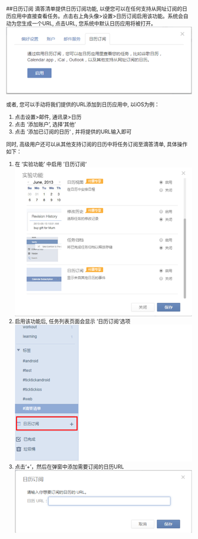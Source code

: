 ##日历订阅
滴答清单提供日历订阅功能, 以便您可以在任何支持从网址订阅的日历应用中直接查看任务。点击右上角头像>设置>日历订阅启用该功能。系统会自动为您生成一个URL, 点击URL, 您系统中默认日历应用将被打开。
![](../images/image016.png)


或者, 您可以手动将我们提供的URL添加到日历应用中, 以iOS为例：

1. 点击设置>邮件, 通讯录>日历
2. 点击 ‘添加账户’, 选择‘其他’
3. 点击 ’添加已订阅的日历‘ , 并将提供的URL输入即可

同时, 高级用户还可以从其他支持订阅的日历中将任务订阅至滴答清单, 具体操作如下：
1.	在 ‘实验功能’ 中启用 ’日历订阅‘![](../images/image018.png)
2.	启用该功能后, 任务列表页面会显示 ’日历订阅‘选项![](../images/image020.png)
3.	点击‘+’，然后在弹窗中添加需要订阅的日历URL![](../images/image022.png)

